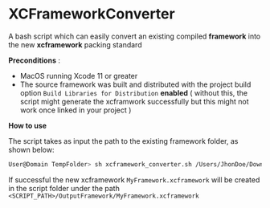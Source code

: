 # XCFrameworkConverter
A bash script which can easily convert an existing compiled **framework** into the new **xcframework** packing standard

**Preconditions** : 
- MacOS running Xcode 11 or greater
- The source framework was built and distributed with the project build option `Build Libraries for Distribution` **enabled** ( without this, the script might generate the xcframwork successfully but this might not work once linked in your project )

**How to use**

The script takes as input the path to the existing framework folder, as shown below:

```bash
User@Domain TempFolder> sh xcframework_converter.sh /Users/JhonDoe/Downloads/MyFramework.framework
```

If successful the new xcframework `MyFramework.xcframework` will be created in the script folder under the path `<SCRIPT_PATH>/OutputFramework/MyFramework.xcframework`
